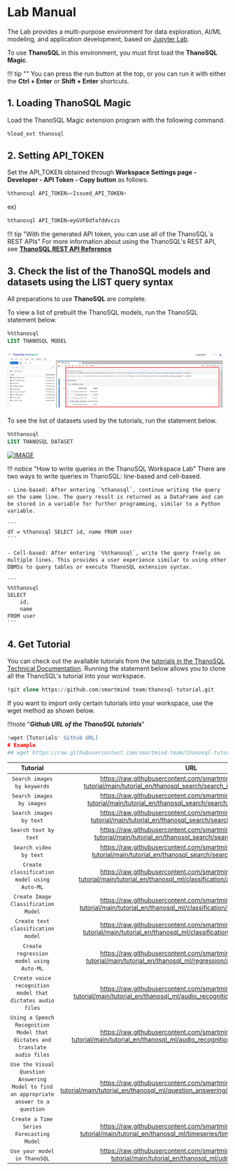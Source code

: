# **Lab Manual**

The Lab provides a multi-purpose environment for data exploration, AI/ML modeling, and application development, based on [Jupyter Lab](https://github.com/jupyterlab/jupyterlab).

To use **ThanoSQL** in this environment, you must first load the **ThanoSQL Magic**.

!!! tip ""
    You can press the run button at the top, or you can run it with either the **Ctrl + Enter** or **Shift + Enter** shortcuts.

## **1. Loading ThanoSQL Magic**

Load the ThanoSQL Magic extension program with the following command.

```sql
%load_ext thanosql
```

## **2. Setting API_TOKEN**

Set the API_TOKEN obtained through **Workspace Settings page - Developer - API Token - Copy button** as follows.

```sql
%thanosql API_TOKEN=<Issued_API_TOKEN>
```

ex)

```sql
%thanosql API_TOKEN=eyGVFDdfafddvczs
```

!!! tip "With the generated API token, you can use all of the ThanoSQL`s REST APIs"
    For more information about using the ThanoSQL's REST API, see [__ThanoSQL REST API Reference__](../../../../how-to_guides/reference/#rest-api)

## **3. Check the list of the ThanoSQL models and datasets using the LIST query syntax**

All preparations to use **ThanoSQL** are complete.

To view a list of prebuilt the ThanoSQL models, run the ThanoSQL statement below.

```sql
%%thanosql
LIST THANOSQL MODEL
```

[![IMAGE](../../../../img/getting_started/img8.png)](../../../../img/getting_started/img8.png)

To see the list of datasets used by the tutorials, run the statement below.

```sql
%%thanosql
LIST THANOSQL DATASET
```

[![IMAGE](../../../../img/getting_started/img9.png)](../../../../img/getting_started/img9.png)

!!! notice "How to write queries in the ThanoSQL Workspace Lab"
    There are two ways to write queries in ThanoSQL: line-based and cell-based.

    - Line-based: After entering `%thanosql`, continue writing the query on the same line. The query result is returned as a DataFrame and can be stored in a variable for further programming, similar to a Python variable.
    
    ```
    df = %thanosql SELECT id, name FROM user
    ```

    - Cell-based: After entering `%%thanosql`, write the query freely on multiple lines. This provides a user experience similar to using other DBMSs to query tables or execute ThanoSQL extension syntax.

    ```
    %%thanosql
    SELECT
        id,
        name
    FROM user
    ```


## __4. Get Tutorial__

You can check out the available tutorials from the [tutorials in the ThanoSQL Technical Documentation](../../../../tutorials/algorithm_list/). 
Running the statement below allows you to clone all the ThanoSQL's tutorial into your workspace.

```sql
!git clone https://github.com/smartmind-team/thanosql-tutorial.git
```

If you want to import only certain tutorials into your workspace, use the wget method as shown below.

!!!note "___Github URL of the ThanoSQL tutorials___"

```python
!wget [Tutorials' Github URL]
# Example 
## wget https://raw.githubusercontent.com/smartmind-team/thanosql-tutorial/main/tutorial_en/thanosql_search/search_image_by_keyword.ipynb
```

| Tutorial | URL |
| :---------: |  :----------------------------------: |
| `Search images by keywords` | https://raw.githubusercontent.com/smartmind-team/thanosql-tutorial/main/tutorial_en/thanosql_search/search_image_by_keyword.ipynb |
| `Search images by images` | https://raw.githubusercontent.com/smartmind-team/thanosql-tutorial/main/tutorial_en/thanosql_search/search_image_by_image.ipynb |
| `Search images by text` | https://raw.githubusercontent.com/smartmind-team/thanosql-tutorial/main/tutorial_en/thanosql_search/search_image_by_text.ipynb |
| `Search text by text` | https://raw.githubusercontent.com/smartmind-team/thanosql-tutorial/main/tutorial_en/thanosql_search/search_text_by_text.ipynb |
| `Search video by text` | https://raw.githubusercontent.com/smartmind-team/thanosql-tutorial/main/tutorial_en/thanosql_search/search_video_by_text.ipynb |
| `Create classification model using Auto-ML` | https://raw.githubusercontent.com/smartmind-team/thanosql-tutorial/main/tutorial_en/thanosql_ml/classification/automl_classification.ipynb |
| `Create Image Classification Model` | https://raw.githubusercontent.com/smartmind-team/thanosql-tutorial/main/tutorial_en/thanosql_ml/classification/image_classification.ipynb |
| `Create text classification model` | https://raw.githubusercontent.com/smartmind-team/thanosql-tutorial/main/tutorial_en/thanosql_ml/classification/text_classification.ipynb |
| `Create regression model using Auto-ML` | https://raw.githubusercontent.com/smartmind-team/thanosql-tutorial/main/tutorial_en/thanosql_ml/regression/automl_regression.ipynb |
| `Create voice recognition model that dictates audio files` | https://raw.githubusercontent.com/smartmind-team/thanosql-tutorial/main/tutorial_en/thanosql_ml/audio_recognition/speech_recognition.ipynb |
| `Using a Speech Recognition Model that dictates and translate audio files` | https://raw.githubusercontent.com/smartmind-team/thanosql-tutorial/main/tutorial_en/thanosql_ml/audio_recognition/speech_recognition2.ipynb |
| `Use the Visual Question Answering Model to find an appropriate answer to a question` | https://raw.githubusercontent.com/smartmind-team/thanosql-tutorial/main/tutorial_en/thanosql_ml/question_answering/visual_question_answering.ipynb |
| `Create a Time Series Forecasting Model` | https://raw.githubusercontent.com/smartmind-team/thanosql-tutorial/main/tutorial_en/thanosql_ml/timeseries/timeseries_forecasting.ipynb |  
| `Use your model in ThanoSQL` | https://raw.githubusercontent.com/smartmind-team/thanosql-tutorial/main/tutorial_en/thanosql_ml/udm_tutorial.ipynb |


